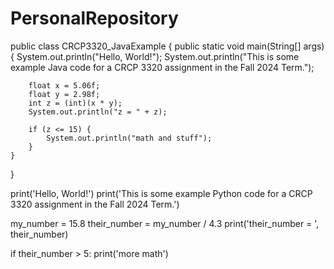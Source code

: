 # PersonalRepository

public class CRCP3320_JavaExample {
    public static void main(String[] args) {
        System.out.println("Hello, World!");
        System.out.println("This is some example Java code for a CRCP 3320 assignment in the Fall 2024 Term.");
        
        float x = 5.06f;
        float y = 2.98f;
        int z = (int)(x * y);
        System.out.println("z = " + z);
        
        if (z <= 15) {
            System.out.println("math and stuff");
        }
    }
}

print('Hello, World!')
print('This is some example Python code for a CRCP 3320 assignment in the Fall 2024 Term.')

my_number = 15.8
their_number = my_number / 4.3
print('their_number = ', their_number)

if their_number > 5:
  print('more math')